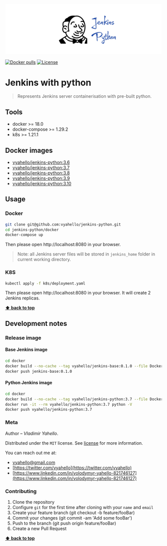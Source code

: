![Screenshot](logo.png)

[![Docker pulls](https://img.shields.io/docker/pulls/vyahello/jenkins-python.svg)](https://hub.docker.com/repository/docker/vyahello/jenkins-python)
[![License](https://img.shields.io/badge/license-MIT-green.svg)](LICENSE.md)

# Jenkins with python

> Represents Jenkins server containerisation with pre-built python.

## Tools

- docker >= 18.0
- docker-compose >= 1.29.2
- k8s >= 1.21.1

## Docker images 

- [vyahello/jenkins-python:3.6](https://hub.docker.com/layers/202247078/vyahello/jenkins-python/3.6/images/sha256-890a7936c4bd7c1fcd8dbc5899410f04f6080f88701bdd84fb06a5a1da112aaf?context=repo)
- [vyahello/jenkins-python:3.7](https://hub.docker.com/layers/jenkins-python/vyahello/jenkins-python/3.7/images/sha256-3299c5c817690a91f3ce2fc81f4e8281bbe61bc63c2c869b5544303832d5e64a?context=repo)
- [vyahello/jenkins-python:3.8](https://hub.docker.com/layers/jenkins-python/vyahello/jenkins-python/3.8/images/sha256-016efc8c313cb309a8e3ba87891f20e0d747009168ef274f64429806e2cc7c15?context=repo)
- [vyahello/jenkins-python:3.9](https://hub.docker.com/layers/jenkins-python/vyahello/jenkins-python/3.9/images/sha256-9e1d533be65f02dc69ad3260011a9abe1e960ff66981a3b712da0136c0b31b82?context=repo)
- [vyahello/jenkins-python:3.10](https://hub.docker.com/layers/202221477/vyahello/jenkins-python/3.10/images/sha256-f4f4c080e3ed4fbfb86f5ed62eeef9084f32145fcb30a74112e9a6cf66562043?context=repo)

## Usage

### Docker

```bash
git clone git@github.com:vyahello/jenkins-python.git
cd jenkins-python/docker
docker-compose up
```

Then please open http://localhost:8080 in your browser.

> Note: all Jenkins server files will be stored in `jenkins_home` folder in current working directory.

### K8S 

```bash
kubectl apply -f k8s/deployment.yaml
```

Then please open http://localhost:8080 in your browser. It will create 2 Jenkins replicas.

**[⬆ back to top](#jenkins-with-python)**

## Development notes

### Release image 

#### Base Jenkins image

```bash
cd docker
docker build --no-cache --tag vyahello/jenkins-base:0.1.0 --file Dockerfile-base .
docker push jenkins-base:0.1.0
```

#### Python Jenkins image

```bash
cd docker
docker build --no-cache --tag vyahello/jenkins-python:3.7 --file Dockerfile-python3.7 .
docker run -it --rm vyahello/jenkins-python:3.7 python -V
docker push vyahello/jenkins-python:3.7
```

### Meta

Author – _Vladimir Yahello_.

Distributed under the `MIT` license. See [license](LICENSE.md) for more information.

You can reach out me at:
* [vyahello@gmail.com](vyahello@gmail.com)
* [https://twitter.com/vyahello](https://twitter.com/vyahello)
* [https://www.linkedin.com/in/volodymyr-yahello-821746127](https://www.linkedin.com/in/volodymyr-yahello-821746127)

### Contributing

1. Clone the repository
2. Configure `git` for the first time after cloning with your `name` and `email`
3. Create your feature branch (git checkout -b feature/fooBar)
4. Commit your changes (git commit -am 'Add some fooBar')
5. Push to the branch (git push origin feature/fooBar)
6. Create a new Pull Request

**[⬆ back to top](#jenkins-with-python)**
